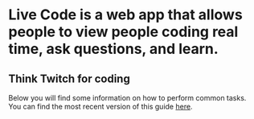 # Live Code is a web app that allows people to view people coding real time, ask questions, and learn.

## Think Twitch for coding


Below you will find some information on how to perform common tasks.<br>
You can find the most recent version of this guide [here](https://github.com/facebookincubator/create-react-app/blob/master/packages/react-scripts/template/README.md).


